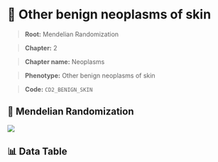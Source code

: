 # 🧪 Other benign neoplasms of skin

> **Root:** Mendelian Randomization

> **Chapter:** 2  

> **Chapter name:** Neoplasms

> **Phenotype:** Other benign neoplasms of skin  

> **Code:** `CD2_BENIGN_SKIN`

## 🧬 Mendelian Randomization  

<img src="/MR/Figures/Forward/CD2_BENIGN_SKIN.png"/>

## 📊 Data Table

<CsvTableMRF src="/MR_Data/Forward/CD2_BENIGN_SKIN.csv"/>
